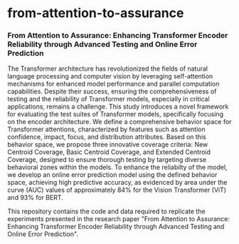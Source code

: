 # from-attention-to-assurance
### From Attention to Assurance: Enhancing Transformer Encoder Reliability through Advanced Testing and Online Error Prediction

The Transformer architecture has revolutionized the fields of natural language processing and computer vision by leveraging self-attention mechanisms for enhanced model performance and parallel computation capabilities. Despite their success, ensuring the comprehensiveness of testing and the reliability of Transformer models, especially in critical applications, remains a challenge. This study introduces a novel framework for evaluating the test suites of Transformer models, specifically focusing on the encoder architecture. We define a comprehensive behavior space for Transformer attentions, characterized by features such as attention confidence, impact, focus, and distribution attributes. Based on this behavior space, we propose three innovative coverage criteria: New Centroid Coverage, Basic Centroid Coverage, and Extended Centroid Coverage, designed to ensure thorough testing by targeting diverse behavioral zones within the models. To enhance the reliabilty of the model, we develop an online error prediction model using the defined behavior space, achieving high predictive accuracy, as evidenced by area under the curve (AUC) values of approximately 84\% for the Vision Transformer (ViT) and 93\% for BERT.

This repository contains the code and data required to replicate the experiments presented in the research paper "From Attention to Assurance: Enhancing Transformer Encoder Reliability through Advanced Testing and Online Error Prediction". 
